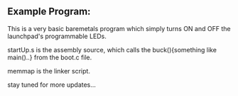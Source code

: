 Example Program:
---------------

This is a very basic baremetals program which simply turns ON and OFF the launchpad's programmable LEDs.

startUp.s is the assembly source, which calls the buck(){something like main()..} from the boot.c file.

memmap is the linker script.

stay tuned for more updates...
